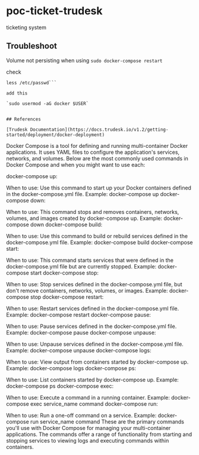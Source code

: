 # poc-ticket-trudesk

ticketing system 



## Troubleshoot

Volume not persisting when using `sudo docker-compose restart`

check

```groups nahid
less /etc/passwd```

add this

`sudo usermod -aG docker $USER`


## References

[Trudesk Documentation](https://docs.trudesk.io/v1.2/getting-started/deployment/docker-deployment)

```
Docker Compose is a tool for defining and running multi-container Docker applications. It uses YAML files to configure the application's services, networks, and volumes. Below are the most commonly used commands in Docker Compose and when you might want to use each:

docker-compose up:

When to use: Use this command to start up your Docker containers defined in the docker-compose.yml file.
Example: docker-compose up
docker-compose down:

When to use: This command stops and removes containers, networks, volumes, and images created by docker-compose up.
Example: docker-compose down
docker-compose build:

When to use: Use this command to build or rebuild services defined in the docker-compose.yml file.
Example: docker-compose build
docker-compose start:

When to use: This command starts services that were defined in the docker-compose.yml file but are currently stopped.
Example: docker-compose start
docker-compose stop:

When to use: Stop services defined in the docker-compose.yml file, but don't remove containers, networks, volumes, or images.
Example: docker-compose stop
docker-compose restart:

When to use: Restart services defined in the docker-compose.yml file.
Example: docker-compose restart
docker-compose pause:

When to use: Pause services defined in the docker-compose.yml file.
Example: docker-compose pause
docker-compose unpause:

When to use: Unpause services defined in the docker-compose.yml file.
Example: docker-compose unpause
docker-compose logs:

When to use: View output from containers started by docker-compose up.
Example: docker-compose logs
docker-compose ps:

When to use: List containers started by docker-compose up.
Example: docker-compose ps
docker-compose exec:

When to use: Execute a command in a running container.
Example: docker-compose exec service_name command
docker-compose run:

When to use: Run a one-off command on a service.
Example: docker-compose run service_name command
These are the primary commands you'll use with Docker Compose for managing your multi-container applications. The commands offer a range of functionality from starting and stopping services to viewing logs and executing commands within containers.
```
